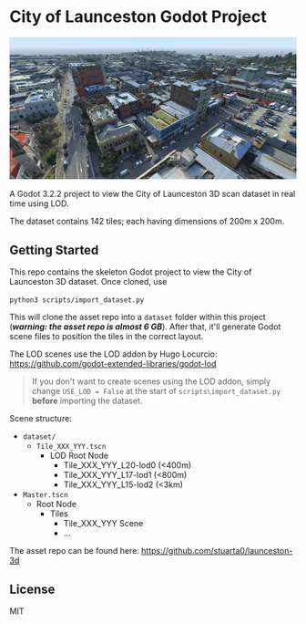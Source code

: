 # City of Launceston Godot Project

![Skyline in Godot](https://raw.githubusercontent.com/stuarta0/launceston-3d/main/docs/skyline.jpg)

A Godot 3.2.2 project to view the City of Launceston 3D scan dataset in real time using LOD.

The dataset contains 142 tiles; each having dimensions of 200m x 200m.

## Getting Started

This repo contains the skeleton Godot project to view the City of Launceston 3D dataset. Once cloned, use 

```python3 scripts/import_dataset.py```

This will clone the asset repo into a `dataset` folder within this project (***warning: the asset repo is almost 6 GB***). After that, it'll generate Godot scene files to position the tiles in the correct layout.

The LOD scenes use the LOD addon by Hugo Locurcio: https://github.com/godot-extended-libraries/godot-lod

> If you don't want to create scenes using the LOD addon, simply change `USE_LOD = False` at the start of `scripts\import_dataset.py` **before** importing the dataset.

Scene structure:

* `dataset/`
  * `Tile_XXX_YYY.tscn`
    * LOD Root Node
      * Tile_XXX_YYY_L20-lod0 (<400m)
      * Tile_XXX_YYY_L17-lod1 (<800m)
      * Tile_XXX_YYY_L15-lod2 (<3km)
* `Master.tscn`
  * Root Node
    * Tiles
      * Tile_XXX_YYY Scene
      * ...

The asset repo can be found here: https://github.com/stuarta0/launceston-3d

## License

MIT